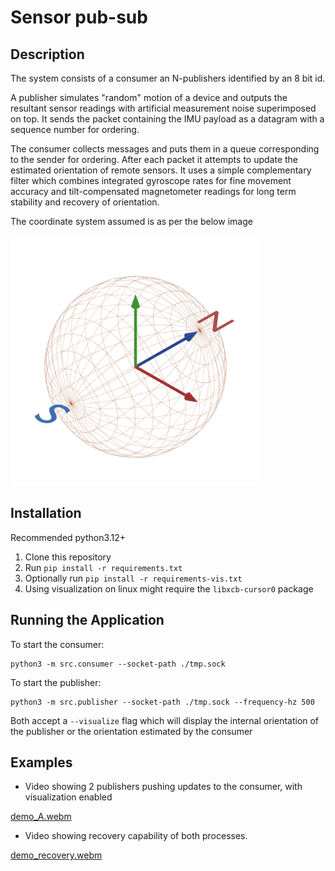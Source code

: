 # Sensor pub-sub

## Description

The system consists of a consumer an N-publishers identified by an 8 bit id.

A publisher simulates "random" motion of a device and outputs the resultant sensor readings with artificial measurement noise superimposed on top.
It sends the packet containing the IMU payload as a datagram with a sequence number for ordering.

The consumer collects messages and puts them in a queue corresponding to the sender for ordering.
After each packet it attempts to update the estimated orientation of remote sensors.
It uses a simple complementary filter which combines integrated gyroscope rates for fine movement accuracy and tilt-compensated magnetometer readings for long term stability and recovery of orientation.

The coordinate system assumed is as per the below image

<img src="./res/axis.png" width="400">
 
## Installation

Recommended python3.12+

1. Clone this repository
2. Run `pip install -r requirements.txt`
3. Optionally run `pip install -r requirements-vis.txt`
4. Using visualization on linux might require the `libxcb-cursor0` package

## Running the Application

To start the consumer:
```
python3 -m src.consumer --socket-path ./tmp.sock
```

To start the publisher:
```
python3 -m src.publisher --socket-path ./tmp.sock --frequency-hz 500
```

Both accept a `--visualize` flag which will display the internal orientation of the publisher or the orientation estimated by the consumer

## Examples

- Video showing 2 publishers pushing updates to the consumer, with visualization enabled

[demo_A.webm](https://github.com/user-attachments/assets/c39a6f15-567b-475d-885e-4e805e6e3222)

- Video showing recovery capability of both processes.

[demo_recovery.webm](https://github.com/user-attachments/assets/3cf20b7a-8b47-4861-aadd-b9754473fe06)
